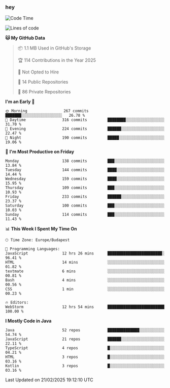 ### hey

<!--START_SECTION:waka-->
![Code Time](http://img.shields.io/badge/Code%20Time-1%2C094%20hrs%2051%20mins-blue)

![Lines of code](https://img.shields.io/badge/From%20Hello%20World%20I%27ve%20Written-1.8%20million%20lines%20of%20code-blue)

**🐱 My GitHub Data** 

> 📦 1.1 MB Used in GitHub's Storage 
 > 
> 🏆 114 Contributions in the Year 2025
 > 
> 🚫 Not Opted to Hire
 > 
> 📜 14 Public Repositories 
 > 
> 🔑 86 Private Repositories 
 > 
**I'm an Early 🐤** 

```text
🌞 Morning                267 commits         ███████░░░░░░░░░░░░░░░░░░   26.78 % 
🌆 Daytime                316 commits         ████████░░░░░░░░░░░░░░░░░   31.70 % 
🌃 Evening                224 commits         ██████░░░░░░░░░░░░░░░░░░░   22.47 % 
🌙 Night                  190 commits         █████░░░░░░░░░░░░░░░░░░░░   19.06 % 
```
📅 **I'm Most Productive on Friday** 

```text
Monday                   138 commits         ███░░░░░░░░░░░░░░░░░░░░░░   13.84 % 
Tuesday                  144 commits         ████░░░░░░░░░░░░░░░░░░░░░   14.44 % 
Wednesday                159 commits         ████░░░░░░░░░░░░░░░░░░░░░   15.95 % 
Thursday                 109 commits         ███░░░░░░░░░░░░░░░░░░░░░░   10.93 % 
Friday                   233 commits         ██████░░░░░░░░░░░░░░░░░░░   23.37 % 
Saturday                 100 commits         ███░░░░░░░░░░░░░░░░░░░░░░   10.03 % 
Sunday                   114 commits         ███░░░░░░░░░░░░░░░░░░░░░░   11.43 % 
```


📊 **This Week I Spent My Time On** 

```text
🕑︎ Time Zone: Europe/Budapest

💬 Programming Languages: 
JavaScript               12 hrs 26 mins      ████████████████████████░   96.41 % 
HTML                     14 mins             ░░░░░░░░░░░░░░░░░░░░░░░░░   01.82 % 
textmate                 6 mins              ░░░░░░░░░░░░░░░░░░░░░░░░░   00.81 % 
Bash                     4 mins              ░░░░░░░░░░░░░░░░░░░░░░░░░   00.56 % 
CSS                      1 min               ░░░░░░░░░░░░░░░░░░░░░░░░░   00.23 % 

🔥 Editors: 
WebStorm                 12 hrs 54 mins      █████████████████████████   100.00 % 
```

**I Mostly Code in Java** 

```text
Java                     52 repos            ██████████████░░░░░░░░░░░   54.74 % 
JavaScript               21 repos            ██████░░░░░░░░░░░░░░░░░░░   22.11 % 
TypeScript               4 repos             █░░░░░░░░░░░░░░░░░░░░░░░░   04.21 % 
HTML                     3 repos             █░░░░░░░░░░░░░░░░░░░░░░░░   03.16 % 
Kotlin                   3 repos             █░░░░░░░░░░░░░░░░░░░░░░░░   03.16 % 
```




 Last Updated on 21/02/2025 19:12:10 UTC
<!--END_SECTION:waka-->
